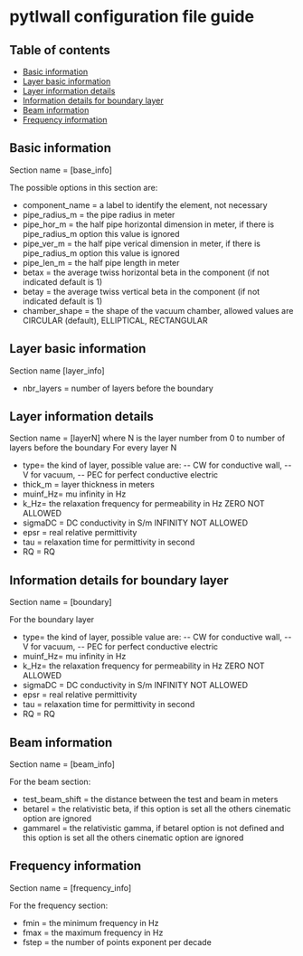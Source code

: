 # pytlwall configuration file guide
## Table of contents
 - [Basic information](#base_info)
 - [Layer basic information](#layer_info)
 - [Layer information details](#layerN)
 - [Information details for boundary layer](#boundary)
 - [Beam information](#beam_info)
 - [Frequency information](#frequency_info)

## Basic information
Section name = [base_info]

The possible options in this section are:
- component_name = a label to identify the element, not necessary
- pipe_radius_m = the pipe radius in meter 
- pipe_hor_m = the half pipe horizontal dimension in meter, if there is pipe_radius_m option this value is ignored
- pipe_ver_m = the half pipe verical dimension in meter, if there is pipe_radius_m option this value is ignored
- pipe_len_m = the half pipe length in meter       
- betax = the average twiss horizontal beta in the component (if not indicated default is 1) 
- betay = the average twiss vertical beta in the component (if not indicated default is 1) 
- chamber_shape = the shape of the vacuum chamber, allowed values are CIRCULAR (default), ELLIPTICAL, RECTANGULAR

## Layer basic information
Section name [layer_info]

- nbr_layers = number of layers before the boundary 

## Layer information details
Section name = [layerN] where N is the layer number from 0 to number of layers before the boundary
For every layer N
- type= the kind of layer, possible value are:
 -- CW for conductive wall, 
 -- V for vacuum, 
 -- PEC for perfect conductive electric
- thick_m = layer thickness in meters
- muinf_Hz= mu infinity in Hz
- k_Hz= the relaxation frequency for permeability in Hz ZERO NOT ALLOWED      
- sigmaDC = DC conductivity in S/m INFINITY NOT ALLOWED      
- epsr = real relative permittivity     
- tau = relaxation time for permittivity in second
- RQ = RQ 

## Information details for boundary layer
Section name = [boundary]

For the boundary layer
- type= the kind of layer, possible value are:
 -- CW for conductive wall, 
 -- V for vacuum, 
 -- PEC for perfect conductive electric
- muinf_Hz= mu infinity in Hz
- k_Hz= the relaxation frequency for permeability in Hz ZERO NOT ALLOWED      
- sigmaDC = DC conductivity in S/m INFINITY NOT ALLOWED      
- epsr = real relative permittivity     
- tau = relaxation time for permittivity in second
- RQ = RQ 

## Beam information
Section name = [beam_info]

For the beam section: 
- test_beam_shift = the distance between the test and beam in meters
- betarel = the relativistic beta, if this option is set all the others cinematic option are ignored
- gammarel = the relativistic gamma, if betarel option is not defined and this option is set all the others cinematic option are ignored

## Frequency information
Section name = [frequency_info]

For the frequency section:
- fmin = the minimum frequency in Hz
- fmax = the maximum frequency in Hz
- fstep = the number of points exponent per decade
